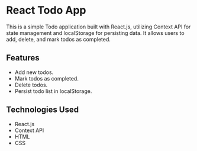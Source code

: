 # React Todo App

This is a simple Todo application built with React.js, utilizing Context API for state management and localStorage for persisting data. It allows users to add, delete, and mark todos as completed.

## Features

- Add new todos.
- Mark todos as completed.
- Delete todos.
- Persist todo list in localStorage.

## Technologies Used

- React.js
- Context API
- HTML
- CSS

